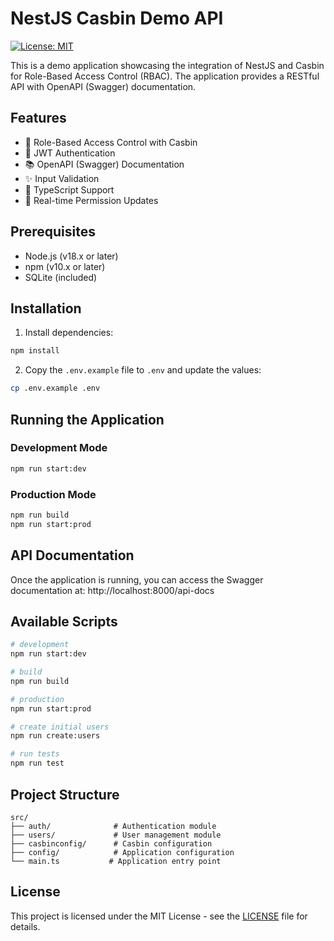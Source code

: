 # NestJS Casbin Demo API

[![License: MIT](https://img.shields.io/badge/License-MIT-yellow.svg)](https://opensource.org/licenses/MIT)

This is a demo application showcasing the integration of NestJS and Casbin for Role-Based Access Control (RBAC). The application provides a RESTful API with OpenAPI (Swagger) documentation.

## Features

- 🔐 Role-Based Access Control with Casbin
- 🔑 JWT Authentication
- 📚 OpenAPI (Swagger) Documentation
- ✨ Input Validation
- 🎯 TypeScript Support
- 🔄 Real-time Permission Updates

## Prerequisites

- Node.js (v18.x or later)
- npm (v10.x or later)
- SQLite (included)

## Installation

1. Install dependencies:
```bash
npm install
```

2. Copy the `.env.example` file to `.env` and update the values:
```bash
cp .env.example .env
```

## Running the Application

### Development Mode
```bash
npm run start:dev
```

### Production Mode
```bash
npm run build
npm run start:prod
```

## API Documentation

Once the application is running, you can access the Swagger documentation at:
http://localhost:8000/api-docs

## Available Scripts

```bash
# development
npm run start:dev

# build
npm run build

# production
npm run start:prod

# create initial users
npm run create:users

# run tests
npm run test
```

## Project Structure

```
src/
├── auth/              # Authentication module
├── users/             # User management module
├── casbinconfig/      # Casbin configuration
├── config/            # Application configuration
└── main.ts           # Application entry point
```

## License

This project is licensed under the MIT License - see the [LICENSE](../LICENSE) file for details.
